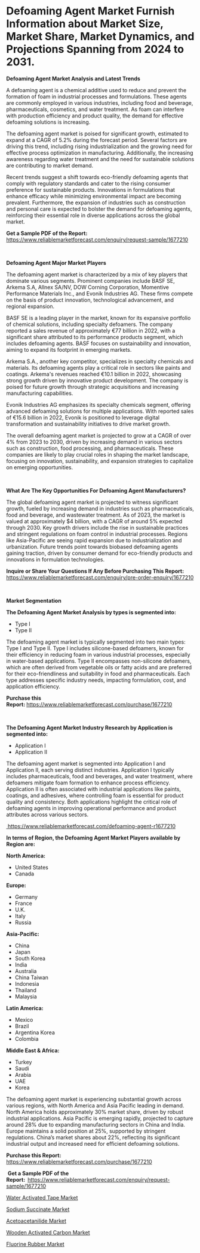 <p><h1>Defoaming Agent Market Furnish Information about Market Size, Market Share, Market Dynamics, and Projections Spanning from 2024 to 2031.</h1></p><p><strong>Defoaming Agent Market Analysis and Latest Trends</strong></p>
<p><p>A defoaming agent is a chemical additive used to reduce and prevent the formation of foam in industrial processes and formulations. These agents are commonly employed in various industries, including food and beverage, pharmaceuticals, cosmetics, and water treatment. As foam can interfere with production efficiency and product quality, the demand for effective defoaming solutions is increasing.</p><p>The defoaming agent market is poised for significant growth, estimated to expand at a CAGR of 5.2% during the forecast period. Several factors are driving this trend, including rising industrialization and the growing need for effective process optimization in manufacturing. Additionally, the increasing awareness regarding water treatment and the need for sustainable solutions are contributing to market demand. </p><p>Recent trends suggest a shift towards eco-friendly defoaming agents that comply with regulatory standards and cater to the rising consumer preference for sustainable products. Innovations in formulations that enhance efficacy while minimizing environmental impact are becoming prevalent. Furthermore, the expansion of industries such as construction and personal care is expected to bolster the demand for defoaming agents, reinforcing their essential role in diverse applications across the global market.</p></p>
<p><strong>Get a Sample PDF of the Report:&nbsp;</strong> <a href="https://www.reliablemarketforecast.com/enquiry/request-sample/1677210?utm_campaign=1842&utm_medium=2&utm_source=Github&utm_content=ia&utm_term=11122024&utm_id=defoaming-agent">https://www.reliablemarketforecast.com/enquiry/request-sample/1677210</a></p>
<p>&nbsp;</p>
<p><strong>Defoaming Agent Major Market Players</strong></p>
<p><p>The defoaming agent market is characterized by a mix of key players that dominate various segments. Prominent companies include BASF SE, Arkema S.A, Allnex SA/NV, DOW Corning Corporation, Momentive Performance Materials Inc., and Evonik Industries AG. These firms compete on the basis of product innovation, technological advancement, and regional expansion.</p><p>BASF SE is a leading player in the market, known for its expansive portfolio of chemical solutions, including specialty defoamers. The company reported a sales revenue of approximately €77 billion in 2022, with a significant share attributed to its performance products segment, which includes defoaming agents. BASF focuses on sustainability and innovation, aiming to expand its footprint in emerging markets.</p><p>Arkema S.A., another key competitor, specializes in specialty chemicals and materials. Its defoaming agents play a critical role in sectors like paints and coatings. Arkema's revenues reached €10.1 billion in 2022, showcasing strong growth driven by innovative product development. The company is poised for future growth through strategic acquisitions and increasing manufacturing capabilities.</p><p>Evonik Industries AG emphasizes its specialty chemicals segment, offering advanced defoaming solutions for multiple applications. With reported sales of €15.6 billion in 2022, Evonik is positioned to leverage digital transformation and sustainability initiatives to drive market growth. </p><p>The overall defoaming agent market is projected to grow at a CAGR of over 4% from 2023 to 2030, driven by increasing demand in various sectors such as construction, food processing, and pharmaceuticals. These companies are likely to play crucial roles in shaping the market landscape, focusing on innovation, sustainability, and expansion strategies to capitalize on emerging opportunities.</p></p>
<p>&nbsp;</p>
<p><strong>What Are The Key Opportunities For Defoaming Agent Manufacturers?</strong></p>
<p><p>The global defoaming agent market is projected to witness significant growth, fueled by increasing demand in industries such as pharmaceuticals, food and beverage, and wastewater treatment. As of 2023, the market is valued at approximately $4 billion, with a CAGR of around 5% expected through 2030. Key growth drivers include the rise in sustainable practices and stringent regulations on foam control in industrial processes. Regions like Asia-Pacific are seeing rapid expansion due to industrialization and urbanization. Future trends point towards biobased defoaming agents gaining traction, driven by consumer demand for eco-friendly products and innovations in formulation technologies.</p></p>
<p><strong>Inquire or Share Your Questions If Any Before Purchasing This Report:</strong> <a href="https://www.reliablemarketforecast.com/enquiry/pre-order-enquiry/1677210?utm_campaign=1842&utm_medium=2&utm_source=Github&utm_content=ia&utm_term=11122024&utm_id=defoaming-agent">https://www.reliablemarketforecast.com/enquiry/pre-order-enquiry/1677210</a></p>
<p>&nbsp;</p>
<p><strong>Market Segmentation</strong></p>
<p><strong>The Defoaming Agent Market Analysis by types is segmented into:</strong></p>
<p><ul><li>Type I</li><li>Type II</li></ul></p>
<p><p>The defoaming agent market is typically segmented into two main types: Type I and Type II. Type I includes silicone-based defoamers, known for their efficiency in reducing foam in various industrial processes, especially in water-based applications. Type II encompasses non-silicone defoamers, which are often derived from vegetable oils or fatty acids and are preferred for their eco-friendliness and suitability in food and pharmaceuticals. Each type addresses specific industry needs, impacting formulation, cost, and application efficiency.</p></p>
<p><strong>Purchase this Report:&nbsp;</strong><a href="https://www.reliablemarketforecast.com/purchase/1677210?utm_campaign=1842&utm_medium=2&utm_source=Github&utm_content=ia&utm_term=11122024&utm_id=defoaming-agent">https://www.reliablemarketforecast.com/purchase/1677210</a></p>
<p>&nbsp;</p>
<p><strong>The Defoaming Agent Market Industry Research by Application is segmented into:</strong></p>
<p><ul><li>Application I</li><li>Application II</li></ul></p>
<p><p>The defoaming agent market is segmented into Application I and Application II, each serving distinct industries. Application I typically includes pharmaceuticals, food and beverages, and water treatment, where defoamers mitigate foam formation to enhance process efficiency. Application II is often associated with industrial applications like paints, coatings, and adhesives, where controlling foam is essential for product quality and consistency. Both applications highlight the critical role of defoaming agents in improving operational performance and product attributes across various sectors.</p></p>
<p><a href="https://www.reliablemarketforecast.com/defoaming-agent-r1677210?utm_campaign=1842&utm_medium=2&utm_source=Github&utm_content=ia&utm_term=11122024&utm_id=defoaming-agent">&nbsp;https://www.reliablemarketforecast.com/defoaming-agent-r1677210</a></p>
<p><strong>In terms of Region, the Defoaming Agent Market Players available by Region are:</strong></p>
<p>
    <p> <strong> North America: </strong>
        <ul>
            <li>United States</li>
            <li>Canada</li>
        </ul>
        </p> 
    <p> <strong> Europe: </strong>
        <ul>
            <li>Germany</li>
            <li>France</li>
            <li>U.K.</li>
            <li>Italy</li>
            <li>Russia</li>
        </ul>
        </p> 
    <p> <strong> Asia-Pacific: </strong>
        <ul>
            <li>China</li>
            <li>Japan</li>
            <li>South Korea</li>
            <li>India</li>
            <li>Australia</li>
            <li>China Taiwan</li>
            <li>Indonesia</li>
            <li>Thailand</li>
            <li>Malaysia</li>
        </ul>
        </p> 
    <p> <strong> Latin America: </strong>
        <ul>
            <li>Mexico</li>
            <li>Brazil</li>
            <li>Argentina Korea</li>
            <li>Colombia</li>
        </ul>
        </p> 
    <p> <strong> Middle East & Africa: </strong>
        <ul>
            <li>Turkey</li>
            <li>Saudi</li>
            <li>Arabia</li>
            <li>UAE</li>
            <li>Korea</li>
        </ul>
    </p>
    </p>
<p><p>The defoaming agent market is experiencing substantial growth across various regions, with North America and Asia Pacific leading in demand. North America holds approximately 30% market share, driven by robust industrial applications. Asia Pacific is emerging rapidly, projected to capture around 28% due to expanding manufacturing sectors in China and India. Europe maintains a solid position at 25%, supported by stringent regulations. China’s market shares about 22%, reflecting its significant industrial output and increased need for efficient defoaming solutions.</p></p>
<p><strong>Purchase this Report: </strong><a href="https://www.reliablemarketforecast.com/purchase/1677210?utm_campaign=1842&utm_medium=2&utm_source=Github&utm_content=ia&utm_term=11122024&utm_id=defoaming-agent">https://www.reliablemarketforecast.com/purchase/1677210</a></p>
<p>&nbsp;<strong>Get a Sample PDF of the Report:&nbsp;&nbsp;</strong><a href="https://www.reliablemarketforecast.com/enquiry/request-sample/1677210?utm_campaign=1842&utm_medium=2&utm_source=Github&utm_content=ia&utm_term=11122024&utm_id=defoaming-agent">https://www.reliablemarketforecast.com/enquiry/request-sample/1677210</a></p>
<p><strong></strong></p>
<p><p><a href="https://www.linkedin.com/pulse/strategic-market-outlook-water-activated-tape-key-drivers-qfh9e?utm_campaign=1842&utm_medium=2&utm_source=Github&utm_content=ia&utm_term=11122024&utm_id=defoaming-agent">Water Activated Tape Market</a></p><p><a href="https://www.linkedin.com/pulse/sodium-succinate-market-includes-complete-analysis-kbnqe?utm_campaign=1842&utm_medium=2&utm_source=Github&utm_content=ia&utm_term=11122024&utm_id=defoaming-agent">Sodium Succinate Market</a></p><p><a href="https://www.linkedin.com/pulse/global-analysis-acetoacetanilide-market-size-scope-2024-2031-wu5ne?utm_campaign=1842&utm_medium=2&utm_source=Github&utm_content=ia&utm_term=11122024&utm_id=defoaming-agent">Acetoacetanilide Market</a></p><p><a href="https://www.linkedin.com/pulse/wooden-activated-carbon-demand-sales-growth-forecasts-2024-gbeve?utm_campaign=1842&utm_medium=2&utm_source=Github&utm_content=ia&utm_term=11122024&utm_id=defoaming-agent">Wooden Activated Carbon Market</a></p><p><a href="https://www.linkedin.com/pulse/emerging-technologies-reshaping-fluorine-rubber-market-zcche?utm_campaign=1842&utm_medium=2&utm_source=Github&utm_content=ia&utm_term=11122024&utm_id=defoaming-agent">Fluorine Rubber Market</a></p></p>